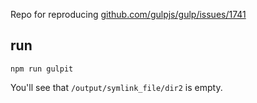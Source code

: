 Repo for reproducing [github.com/gulpjs/gulp/issues/1741](https://github.com/gulpjs/gulp/issues/1741)

run
---

    npm run gulpit


You'll see that `/output/symlink_file/dir2` is empty.
